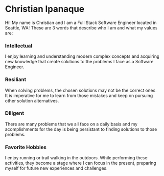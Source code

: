 # Christian Ipanaque

Hi! My name is Christian and I am a Full Stack Software Engineer located in Seattle, WA! These are 3 words that describe who I am and what my values are:

### Intellectual

I enjoy learning and understanding modern complex concepts and acquiring new knowledge that create solutions to the problems I face as a Software Engineer.

### Resiliant

When solving problems, the chosen solutions may not be the correct ones. It is imperative for me to learn from those mistakes and keep on pursuing other solution alternatives.

### Diligent

There are many problems that we all face on a daily basis and my acomplishments for the day is being persistant to finding solutions to those problems.

### Favorite Hobbies

I enjoy running or trail walking in the outdoors. While performing these activities, they become a stage where I can focus in the present, preparing myself for future new experiences and challenges.
